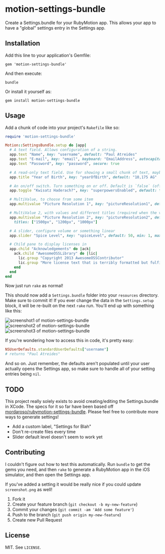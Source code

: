 # motion-settings-bundle

Create a Settings.bundle for your RubyMotion app. This allows your app to have a "global" settings entry in the Settings app.

## Installation

Add this line to your application's Gemfile:

    gem 'motion-settings-bundle'

And then execute:

    bundle

Or install it yourself as:

    gem install motion-settings-bundle

## Usage

Add a chunk of code into your project's `Rakefile` like so:

``` ruby
require 'motion-settings-bundle'

Motion::SettingsBundle.setup do |app|
  # A text field. Allows configuration of a string.
  app.text "Name", key: "username", default: "Paul Atreides"
  app.text "E-mail", key: "email", keyboard: "EmailAddress", autocapitalization: "None"
  app.text "Password", key: "password", secure: true

  # A read-only text field. Use for showing a small chunk of text, maybe a version number
  app.title "Year of Birth", key: "yearOfBirth", default: "10,175 AG"

  # An on/off switch. Turn something on or off. Default is `false` (off).
  app.toggle "Kwisatz Haderach?", key: "superpowersEnabled", default: true

  # MultiValue, to choose from some item
  app.multivalue "Picture Resolution 1", key: "pictureResolution1", default: "1500", values: ["1500", "1200", "1000"]

  # MultiValue 2, with values and different titles (required when the values are numbers not string)
  app.multivalue "Picture Resolution 2", key: "pictureResolution2", default: 1500, values: [1500, 1200, 1000],
    titles: ["1500px", "1200px", "1000px"]

  # A slider, configure volume or something linear
  app.slider "Spice Level", key: "spiceLevel", default: 50, min: 1, max: 100

  # Child pane to display licenses in
  app.child "Acknowledgements" do |ack|
    ack.child "AwesomeOSSLibrary" do |lic|
      lic.group "Copyright 2013 AwesomeOSSContributor"
      lic.group "More license text that is terribly formatted but fulfills legal requirements"
    end
  end
end
```

Now just run `rake` as normal!

This should now add a `Settings.bundle` folder into your `resources` directory. Make sure to commit it! If you ever change the data in the `Settings.setup` block, it will be re-built on the next `rake` run. You'll end up with something like this:

![screenshot1 of motion-settings-bundle](https://raw.github.com/qrush/motion-settings-bundle/master/screenshot1.png)
![screenshot2 of motion-settings-bundle](https://raw.github.com/qrush/motion-settings-bundle/master/screenshot2.png)
![screenshot3 of motion-settings-bundle](https://raw.github.com/qrush/motion-settings-bundle/master/screenshot3.png)

If you're wondering how to access this in code, it's pretty easy:

``` ruby
NSUserDefaults.standardUserDefaults["username"]
# returns "Paul Atreides"
```

And so on. Just remember, the defaults aren't populated until your user actually opens the Settings app, so make sure to handle all of your setting entries being `nil`.

## TODO

This project really solely exists to avoid creating/editing the Settings.bundle in XCode. The specs for it so far have been based off [mordaroso/rubymotion-settings-bundle](https://github/mordaroso/rubymotion-settings-bundle). Please feel free to contribute more ways to generate settings!

* Add a custom label, "Settings for Blah"
* Don't re-create files every time
* Slider default level doesn't seem to work yet

## Contributing

I couldn't figure out how to test this automatically. Run `bundle` to get the gems you need, and then `rake` to generate a RubyMotion app in the iOS simulator, and then open the Settings app.

If you've added a setting it would be really nice if you could update `screenshot.png` as well!

1. Fork it
2. Create your feature branch (`git checkout -b my-new-feature`)
3. Commit your changes (`git commit -am 'Add some feature'`)
4. Push to the branch (`git push origin my-new-feature`)
5. Create new Pull Request

## License

MIT. See `LICENSE`.

